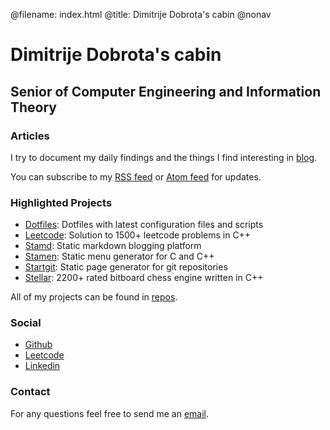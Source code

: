 @filename: index.html
@title: Dimitrije Dobrota's cabin
@nonav


# Dimitrije Dobrota's cabin

## Senior of Computer Engineering and Information Theory

### Articles

I try to document my daily findings and the things I find interesting in [blog](./blog).

You can subscribe to my [RSS feed](./blog/rss.xml) or [Atom feed](./blog/atom.xml) for updates.


### Highlighted Projects

* [Dotfiles](https://git.dimitrijedobrota.com/dotfiles/master/log.html): Dotfiles with latest configuration files and scripts
* [Leetcode](https://git.dimitrijedobrota.com/leetcode/master/log.html): Solution to 1500+ leetcode problems in C++
* [Stamd](https://git.dimitrijedobrota.com/stamd/master/log.html): Static markdown blogging platform
* [Stamen](https://git.dimitrijedobrota.com/stamen/master/log.html): Static menu generator for C and C++
* [Startgit](https://git.dimitrijedobrota.com/startgit/master/log.html): Static page generator for git repositories
* [Stellar](https://git.dimitrijedobrota.com/stellar/master/log.html): 2200+ rated bitboard chess engine written in C++

All of my projects can be found in [repos](https://git.dimitrijedobrota.com).


### Social

* [Github](https://github.com/DimitrijeDobrota)
* [Leetcode](https://www.leetcode.com/dimitrijed)
* [Linkedin](https://www.linkedin.com/in/dimitrijedobrota)

### Contact

For any questions feel free to send me an [email](mailto:mail@dimitrijedobrota.com).
